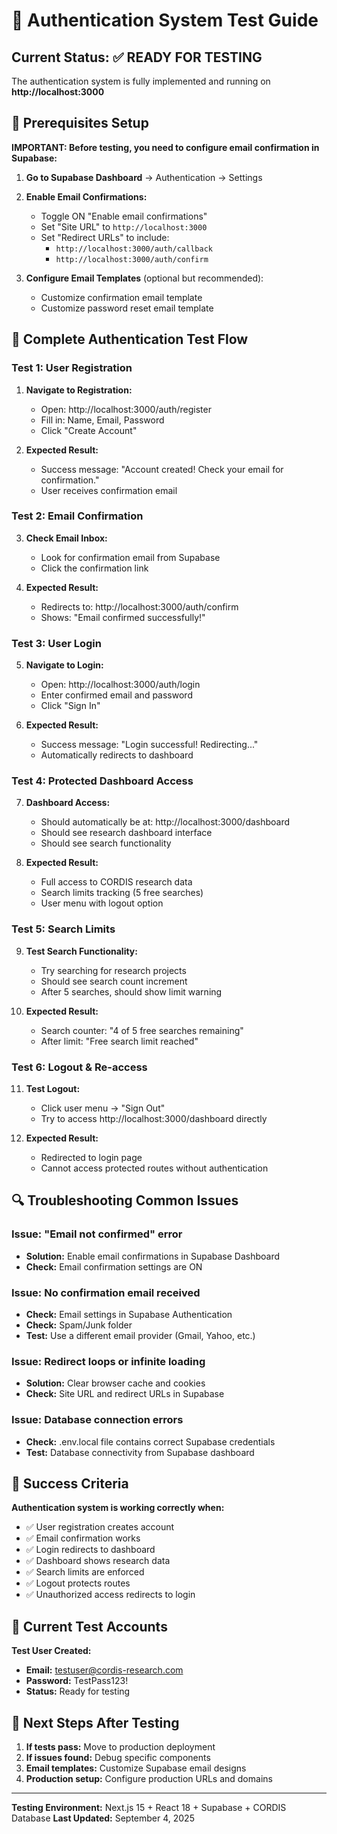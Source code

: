 # 🧪 Authentication System Test Guide

## Current Status: ✅ READY FOR TESTING

The authentication system is fully implemented and running on **http://localhost:3000**

## 🔧 Prerequisites Setup

**IMPORTANT: Before testing, you need to configure email confirmation in Supabase:**

1. **Go to Supabase Dashboard** → Authentication → Settings
2. **Enable Email Confirmations:**
   - Toggle ON "Enable email confirmations" 
   - Set "Site URL" to `http://localhost:3000`
   - Set "Redirect URLs" to include:
     - `http://localhost:3000/auth/callback`
     - `http://localhost:3000/auth/confirm`

3. **Configure Email Templates** (optional but recommended):
   - Customize confirmation email template
   - Customize password reset email template

## 🚀 Complete Authentication Test Flow

### Test 1: User Registration
1. **Navigate to Registration:**
   - Open: http://localhost:3000/auth/register
   - Fill in: Name, Email, Password
   - Click "Create Account"
   
2. **Expected Result:**
   - Success message: "Account created! Check your email for confirmation."
   - User receives confirmation email

### Test 2: Email Confirmation
3. **Check Email Inbox:**
   - Look for confirmation email from Supabase
   - Click the confirmation link
   
4. **Expected Result:**
   - Redirects to: http://localhost:3000/auth/confirm
   - Shows: "Email confirmed successfully!"

### Test 3: User Login
5. **Navigate to Login:**
   - Open: http://localhost:3000/auth/login
   - Enter confirmed email and password
   - Click "Sign In"
   
6. **Expected Result:**
   - Success message: "Login successful! Redirecting..."
   - Automatically redirects to dashboard

### Test 4: Protected Dashboard Access
7. **Dashboard Access:**
   - Should automatically be at: http://localhost:3000/dashboard
   - Should see research dashboard interface
   - Should see search functionality
   
8. **Expected Result:**
   - Full access to CORDIS research data
   - Search limits tracking (5 free searches)
   - User menu with logout option

### Test 5: Search Limits
9. **Test Search Functionality:**
   - Try searching for research projects
   - Should see search count increment
   - After 5 searches, should show limit warning
   
10. **Expected Result:**
    - Search counter: "4 of 5 free searches remaining"
    - After limit: "Free search limit reached"

### Test 6: Logout & Re-access
11. **Test Logout:**
    - Click user menu → "Sign Out"
    - Try to access http://localhost:3000/dashboard directly
    
12. **Expected Result:**
    - Redirected to login page
    - Cannot access protected routes without authentication

## 🔍 Troubleshooting Common Issues

### Issue: "Email not confirmed" error
- **Solution:** Enable email confirmations in Supabase Dashboard
- **Check:** Email confirmation settings are ON

### Issue: No confirmation email received
- **Check:** Email settings in Supabase Authentication
- **Check:** Spam/Junk folder
- **Test:** Use a different email provider (Gmail, Yahoo, etc.)

### Issue: Redirect loops or infinite loading
- **Solution:** Clear browser cache and cookies
- **Check:** Site URL and redirect URLs in Supabase

### Issue: Database connection errors
- **Check:** .env.local file contains correct Supabase credentials
- **Test:** Database connectivity from Supabase dashboard

## 🎯 Success Criteria

**Authentication system is working correctly when:**
- ✅ User registration creates account
- ✅ Email confirmation works
- ✅ Login redirects to dashboard
- ✅ Dashboard shows research data
- ✅ Search limits are enforced
- ✅ Logout protects routes
- ✅ Unauthorized access redirects to login

## 🚨 Current Test Accounts

**Test User Created:**
- **Email:** testuser@cordis-research.com
- **Password:** TestPass123!
- **Status:** Ready for testing

## 📧 Next Steps After Testing

1. **If tests pass:** Move to production deployment
2. **If issues found:** Debug specific components
3. **Email templates:** Customize Supabase email designs
4. **Production setup:** Configure production URLs and domains

---

**Testing Environment:** Next.js 15 + React 18 + Supabase + CORDIS Database
**Last Updated:** September 4, 2025
